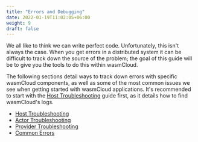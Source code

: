 ```yaml
---
title: "Errors and Debugging"
date: 2022-01-19T11:02:05+06:00
weight: 9
draft: false
---
```


We all like to think we can write perfect code. Unfortunately, this isn't always the case. When you get errors in a distributed system it can be difficult to track down the source of the problem; the goal of this guide will be to give you the tools to do this within wasmCloud.

The following sections detail ways to track down errors with specific wasmCloud components, as well as some of the most common issues we see when getting started with wasmCloud applications. It's recommended to start with the [Host Troubleshooting](./host) guide first, as it details how to find wasmCloud's logs.

- [Host Troubleshooting](./host)
- [Actor Troubleshooting](./actors)
- [Provider Troubleshooting](./providers)
- [Common Errors](./common)